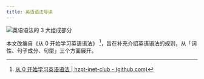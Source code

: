 ```yaml
---
title: 英语语法导读
---
```


![英语语法的 3 大组成部分](https://cdn.dwj601.cn/images/20250503200040268.png)

本文改编自《从 0 开始学习英语语法》 [^english-note]，旨在补充介绍英语语法的规则，从「词性、句子成分、句型」三个方面展开。

[^english-note]: [从 0 开始学习英语语法 | hzpt-inet-club - (github.com)](https://github.com/hzpt-inet-club/english-note)
